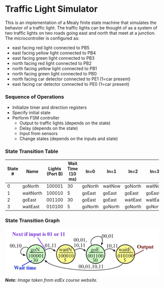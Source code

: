 # Traffic Light Simulator

This is an implementation of a Mealy finite state machine that simulates the behavior of a traffic light. The traffic lights can be thought of as a system of two traffic lights on two roads going east and north that meet at a junction.
The microcontroller is configured as:
- east facing red light connected to PB5
- east facing yellow light connected to PB4
- east facing green light connected to PB3
- north facing red light connected to PB2
- north facing yellow light connected to PB1
- north facing green light connected to PB0
- north facing car detector connected to PE1 (1=car present)
- east facing car detector connected to PE0 (1=car present)

### Sequence of Operations
- Initialize timer and direction registers
- Specify initial state
- Perform FSM controller
    - Output to traffic lights (depends on the state)
    - Delay (depends on the state)
    - Input from sensors
    - Change states (depends on the inputs and state)

### State Transition Table
| State # | Name | Lights (Port B) | Wait Time (10 ms)| In=0 | In=1 | In=2 | In=3 |
| --------|------|--------|-----------|------|------|------|------|
| 0       | goNorth | 100001   | 30   | goNorth | waitNow | goNorth | waitNow |
| 1       | waitNorth | 100010 | 5    | goEast  | goEast  | goEast  | goEast  |
| 2       | goEast | 001100    | 30   | goEast  | goEast  | waitEast| waitEast|
| 3       | waitEast | 010100  | 5    | goNorth | goNorth | goNorth | goNorth |

### State Transition Graph
![State Transition Graph](stateTransitionGraph.png)
***Note:** Image taken from edEx course website.*
